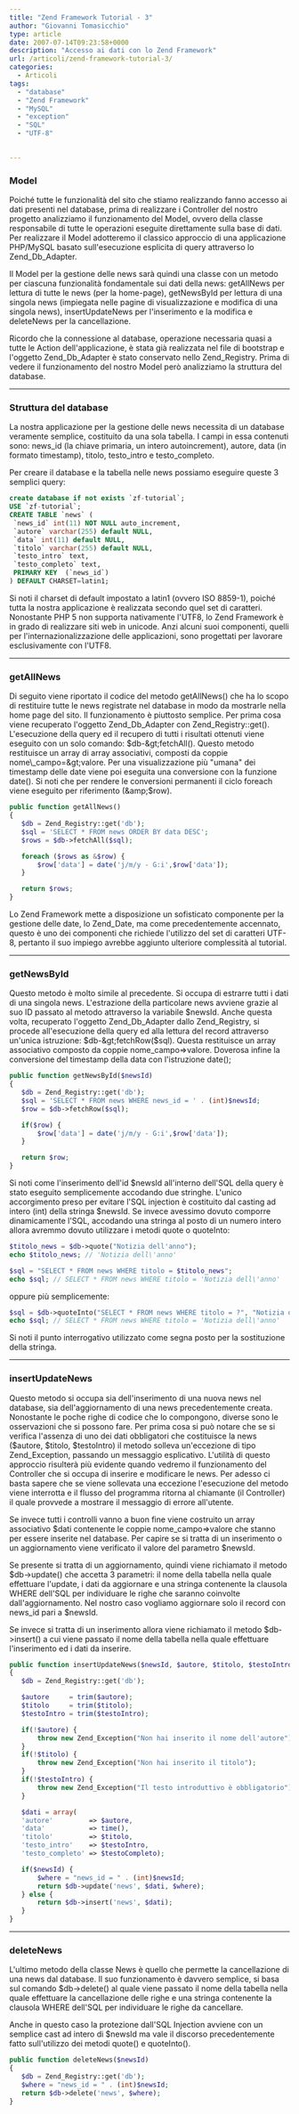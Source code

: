 ```yaml
---
title: "Zend Framework Tutorial - 3"
author: "Giovanni Tomasicchio"
type: article
date: 2007-07-14T09:23:58+0000
description: "Accesso ai dati con lo Zend Framework"
url: /articoli/zend-framework-tutorial-3/
categories:
  - Articoli
tags:
  - "database"
  - "Zend Framework"
  - "MySQL"
  - "exception"
  - "SQL"
  - "UTF-8"

  
---
```

###  Model

 Poiché tutte le funzionalità del sito che stiamo realizzando fanno accesso ai dati presenti nel database, prima di realizzare i Controller del nostro progetto analizziamo il funzionamento del Model, ovvero della classe responsabile di tutte le operazioni eseguite direttamente sulla base di dati. Per realizzare il Model adotteremo il classico approccio di una applicazione PHP/MySQL basato sull'esecuzione esplicita di query attraverso lo Zend\_Db\_Adapter.

 Il Model per la gestione delle news sarà quindi una classe con un metodo per ciascuna funzionalità fondamentale sui dati della news: getAllNews per lettura di tutte le news (per la home-page), getNewsById per lettura di una singola news (impiegata nelle pagine di visualizzazione e modifica di una singola news), insertUpdateNews per l'inserimento e la modifica e deleteNews per la cancellazione.

 Ricordo che la connessione al database, operazione necessaria quasi a tutte le Action dell'applicazione, è stata già realizzata nel file di bootstrap e l'oggetto Zend\_Db\_Adapter è stato conservato nello Zend\_Registry. Prima di vedere il funzionamento del nostro Model però analizziamo la struttura del database.

- - - - - -

###  Struttura del database

 La nostra applicazione per la gestione delle news necessita di un database veramente semplice, costituito da una sola tabella. I campi in essa contenuti sono: news\_id (la chiave primaria, un intero autoincrement), autore, data (in formato timestamp), titolo, testo\_intro e testo\_completo.

 Per creare il database e la tabella nelle news possiamo eseguire queste 3 semplici query:

 ```sql
create database if not exists `zf-tutorial`;
USE `zf-tutorial`;
CREATE TABLE `news` (
  `news_id` int(11) NOT NULL auto_increment,
  `autore` varchar(255) default NULL,
  `data` int(11) default NULL,
  `titolo` varchar(255) default NULL,
  `testo_intro` text,
  `testo_completo` text,
  PRIMARY KEY  (`news_id`)
) DEFAULT CHARSET=latin1;
```

 Si noti il charset di default impostato a latin1 (ovvero ISO 8859-1), poiché tutta la nostra applicazione è realizzata secondo quel set di caratteri. Nonostante PHP 5 non supporta nativamente l'UTF8, lo Zend Framework è in grado di realizzare siti web in unicode. Anzi alcuni suoi componenti, quelli per l'internazionalizzazione delle applicazioni, sono progettati per lavorare esclusivamente con l'UTF8.

- - - - - -

###  getAllNews

 Di seguito viene riportato il codice del metodo getAllNews() che ha lo scopo di restituire tutte le news registrate nel database in modo da mostrarle nella home page del sito. Il funzionamento è piuttosto semplice. Per prima cosa viene recuperato l'oggetto Zend\_Db\_Adapter con Zend\_Registry::get(). L'esecuzione della query ed il recupero di tutti i risultati ottenuti viene eseguito con un solo comando: $db-&gt;fetchAll(). Questo metodo restituisce un array di array associativi, composti da coppie nome\_campo=&gt;valore. Per una visualizzazione più "umana" dei timestamp delle date viene poi eseguita una conversione con la funzione date(). Si noti che per rendere le conversioni permanenti il ciclo foreach viene eseguito per riferimento (&amp;$row).

 ```php
public function getAllNews()
{
    $db = Zend_Registry::get('db');
    $sql = 'SELECT * FROM news ORDER BY data DESC';
    $rows = $db->fetchAll($sql);

    foreach ($rows as &$row) {
        $row['data'] = date('j/m/y - G:i',$row['data']);
    }

    return $rows;
}
```

 Lo Zend Framework mette a disposizione un sofisticato componente per la gestione delle date, lo Zend\_Date, ma come precedentemente accennato, questo è uno dei componenti che richiede l'utilizzo del set di caratteri UTF-8, pertanto il suo impiego avrebbe aggiunto ulteriore complessità al tutorial.

- - - - - -

###  getNewsById

 Questo metodo è molto simile al precedente. Si occupa di estrarre tutti i dati di una singola news. L'estrazione della particolare news avviene grazie al suo ID passato al metodo attraverso la variabile $newsId. Anche questa volta, recuperato l'oggetto Zend\_Db\_Adapter dallo Zend\_Registry, si procede all'esecuzione della query ed alla lettura del record attraverso un'unica istruzione: $db-&gt;fetchRow($sql). Questa restituisce un array associativo composto da coppie nome\_campo=&gt;valore. Doverosa infine la conversione del timestamp della data con l'istruzione date();

 ```php
public function getNewsById($newsId)
{
    $db = Zend_Registry::get('db');
    $sql = 'SELECT * FROM news WHERE news_id = ' . (int)$newsId;
    $row = $db->fetchRow($sql);

    if($row) {
        $row['data'] = date('j/m/y - G:i',$row['data']);
    }

    return $row;
}
```

 Si noti come l'inserimento dell'id $newsId all'interno dell'SQL della query è stato eseguito semplicemente accodando due stringhe. L'unico accorgimento preso per evitare l'SQL injection è costituito dal casting ad intero (int) della stringa $newsId. Se invece avessimo dovuto comporre dinamicamente l'SQL, accodando una stringa al posto di un numero intero allora avremmo dovuto utilizzare i metodi quote o quoteInto:

 ```php
$titolo_news = $db->quote("Notizia dell'anno");
echo $titolo_news; // 'Notizia dell\'anno'

$sql = "SELECT * FROM news WHERE titolo = $titolo_news";
echo $sql; // SELECT * FROM news WHERE titolo = 'Notizia dell\'anno'
```

 oppure più semplicemente:

 ```php
$sql = $db->quoteInto("SELECT * FROM news WHERE titolo = ?", "Notizia dell'anno");
echo $sql; // SELECT * FROM news WHERE titolo = 'Notizia dell\'anno'
```

 Si noti il punto interrogativo utilizzato come segna posto per la sostituzione della stringa.

- - - - - -

###  insertUpdateNews

 Questo metodo si occupa sia dell'inserimento di una nuova news nel database, sia dell'aggiornamento di una news precedentemente creata. Nonostante le poche righe di codice che lo compongono, diverse sono le osservazioni che si possono fare. Per prima cosa si può notare che se si verifica l'assenza di uno dei dati obbligatori che costituisce la news ($autore, $titolo, $testoIntro) il metodo solleva un'eccezione di tipo Zend\_Exception, passando un messaggio esplicativo. L'utilità di questo approccio risulterà più evidente quando vedremo il funzionamento del Controller che si occupa di inserire e modificare le news. Per adesso ci basta sapere che se viene sollevata una eccezione l'esecuzione del metodo viene interrotta e il flusso del programma ritorna al chiamante (il Controller) il quale provvede a mostrare il messaggio di errore all'utente.

 Se invece tutti i controlli vanno a buon fine viene costruito un array associativo $dati contenente le coppie nome\_campo=&gt;valore che stanno per essere inserite nel database. Per capire se si tratta di un inserimento o un aggiornamento viene verificato il valore del parametro $newsId.

 Se presente si tratta di un aggiornamento, quindi viene richiamato il metodo $db-&gt;update() che accetta 3 parametri: il nome della tabella nella quale effettuare l'update, i dati da aggiornare e una stringa contenente la clausola WHERE dell'SQL per individuare le righe che saranno coinvolte dall'aggiornamento. Nel nostro caso vogliamo aggiornare solo il record con news\_id pari a $newsId.

 Se invece si tratta di un inserimento allora viene richiamato il metodo $db-&gt;insert() a cui viene passato il nome della tabella nella quale effettuare l'inserimento ed i dati da inserire.

 ```php
public function insertUpdateNews($newsId, $autore, $titolo, $testoIntro, $testoCompleto)
{
    $db = Zend_Registry::get('db');

    $autore     = trim($autore);
    $titolo     = trim($titolo);
    $testoIntro = trim($testoIntro);

    if(!$autore) {
        throw new Zend_Exception("Non hai inserito il nome dell'autore");
    }
    if(!$titolo) {
        throw new Zend_Exception("Non hai inserito il titolo");
    }
    if(!$testoIntro) {
        throw new Zend_Exception("Il testo introduttivo è obbligatorio");
    }

    $dati = array(
    'autore'         => $autore,
    'data'           => time(),
    'titolo'         => $titolo,
    'testo_intro'    => $testoIntro,
    'testo_completo' => $testoCompleto);

    if($newsId) {
        $where = "news_id = " . (int)$newsId;
        return $db->update('news', $dati, $where);
    } else {
        return $db->insert('news', $dati);
    }
}
```

- - - - - -

###  deleteNews

 L'ultimo metodo della classe News è quello che permette la cancellazione di una news dal database. Il suo funzionamento è davvero semplice, si basa sul comando $db-&gt;delete() al quale viene passato il nome della tabella nella quale effettuare la cancellazione delle righe e una stringa contenente la clausola WHERE dell'SQL per individuare le righe da cancellare.

 Anche in questo caso la protezione dall'SQL Injection avviene con un semplice cast ad intero di $newsId ma vale il discorso precedentemente fatto sull'utilizzo dei metodi quote() e quoteInto().

 ```php
public function deleteNews($newsId)
{
    $db = Zend_Registry::get('db');
    $where = "news_id = " . (int)$newsId;
    return $db->delete('news', $where);
}
```